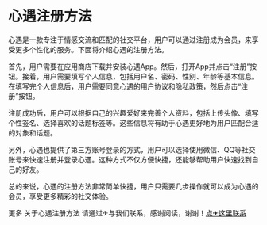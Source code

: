 # 心遇注册方法

心遇是一款专注于情感交流和匹配的社交平台，用户可以通过注册成为会员，来享受更多个性化的服务。下面将介绍心遇的注册方法。

首先，用户需要在应用商店下载并安装心遇App。然后，打开App并点击“注册”按钮。接着，用户需要填写个人信息，包括用户名、密码、性别、年龄等基本信息。在填写完个人信息后，用户需要同意心遇的用户协议和隐私政策，然后点击“注册”按钮。

注册成功后，用户可以根据自己的兴趣爱好来完善个人资料，包括上传头像、填写个性签名、选择喜欢的话题标签等。这些信息将有助于心遇更好地为用户匹配合适的对象和话题。

另外，心遇也提供了第三方账号登录的方式，用户可以选择使用微信、QQ等社交账号来快速注册并登录心遇。这种方式不仅方便快捷，还能够帮助用户快速找到自己的好友。

总的来说，心遇的注册方法非常简单快捷，用户只需要几步操作就可以成为心遇的会员，享受更多精彩的社交体验。

更多 关于心遇注册方法 请通过✈与我们联系，感谢阅读，谢谢！[点✈这里联系](https://a.k02.cc)
